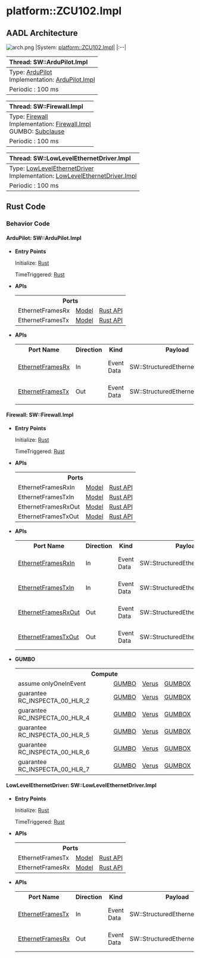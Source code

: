 # platform::ZCU102.Impl

## AADL Architecture
![arch.png](../../aadl/diagrams/arch.png)
|System: [platform::ZCU102.Impl]()|
|:--|

|Thread: SW::ArduPilot.Impl |
|:--|
|Type: [ArduPilot](../../aadl/SW.aadl#L192-L197)<br>Implementation: [ArduPilot.Impl](../../aadl/SW.aadl#L198-L205)|
|Periodic : 100 ms|

|Thread: SW::Firewall.Impl |
|:--|
|Type: [Firewall](../../aadl/SW.aadl#L112-L161)<br>Implementation: [Firewall.Impl](../../aadl/SW.aadl#L162-L169)<br>GUMBO: [Subclause](../../aadl/SW.aadl#L120-L160)|
|Periodic : 100 ms|

|Thread: SW::LowLevelEthernetDriver.Impl |
|:--|
|Type: [LowLevelEthernetDriver](../../aadl/SW.aadl#L78-L84)<br>Implementation: [LowLevelEthernetDriver.Impl](../../aadl/SW.aadl#L85-L92)|
|Periodic : 100 ms|


## Rust Code


### Behavior Code
#### ArduPilot: SW::ArduPilot.Impl

 - **Entry Points**


    Initialize: [Rust](crates/seL4_ArduPilot_ArduPilot/src/component/seL4_ArduPilot_ArduPilot_app.rs#L22-L28)

    TimeTriggered: [Rust](crates/seL4_ArduPilot_ArduPilot/src/component/seL4_ArduPilot_ArduPilot_app.rs#L30-L36)


 - **APIs**

     <table>
     <tr><th colspan=3>Ports</th></tr>
     <tr><td>EthernetFramesRx</td>
     <td><a href=../../aadl/SW.aadl#L195-L195>Model</a></td>
     <td><a href=crates/seL4_ArduPilot_ArduPilot/src/bridge/seL4_ArduPilot_ArduPilot_api.rs#L55-L62>Rust API</a></td>
     <tr><td>EthernetFramesTx</td>
     <td><a href=../../aadl/SW.aadl#L196-L196>Model</a></td>
     <td><a href=crates/seL4_ArduPilot_ArduPilot/src/bridge/seL4_ArduPilot_ArduPilot_api.rs#L42-L51>Rust API</a></td></table>


- **APIs**

    <table>
    <tr><th>Port Name</th><th>Direction</th><th>Kind</th><th>Payload</th><th>Realizations</th></tr>
    <tr><td><a href='../../aadl/SW.aadl#L195-L195'>EthernetFramesRx</a></td>
        <td>In</td><td>Event Data</td>
        <td>SW::StructuredEthernetMessage.i</td><td><a href='microkit.system#L22-L26'>Memory Map</a> -> <a href='crates/seL4_ArduPilot_ArduPilot/src/bridge/seL4_ArduPilot_ArduPilot_api.rs#L55-L62'>Rust API</a></td></tr>
    <tr><td><a href='../../aadl/SW.aadl#L196-L196'>EthernetFramesTx</a></td>
        <td>Out</td><td>Event Data</td>
        <td>SW::StructuredEthernetMessage.i</td><td><a href='crates/seL4_ArduPilot_ArduPilot/src/bridge/seL4_ArduPilot_ArduPilot_api.rs#L42-L51'>Rust API</a> -> <a href='microkit.system#L17-L21'>Memory Map</a></td></tr>
    </table>


#### Firewall: SW::Firewall.Impl

 - **Entry Points**


    Initialize: [Rust](crates/seL4_Firewall_Firewall/src/component/seL4_Firewall_Firewall_app.rs#L25-L31)

    TimeTriggered: [Rust](crates/seL4_Firewall_Firewall/src/component/seL4_Firewall_Firewall_app.rs#L33-L92)


 - **APIs**

     <table>
     <tr><th colspan=3>Ports</th></tr>
     <tr><td>EthernetFramesRxIn</td>
     <td><a href=../../aadl/SW.aadl#L115-L115>Model</a></td>
     <td><a href=crates/seL4_Firewall_Firewall/src/bridge/seL4_Firewall_Firewall_api.rs#L99-L108>Rust API</a></td>
     <tr><td>EthernetFramesTxIn</td>
     <td><a href=../../aadl/SW.aadl#L116-L116>Model</a></td>
     <td><a href=crates/seL4_Firewall_Firewall/src/bridge/seL4_Firewall_Firewall_api.rs#L89-L98>Rust API</a></td>
     <tr><td>EthernetFramesRxOut</td>
     <td><a href=../../aadl/SW.aadl#L117-L117>Model</a></td>
     <td><a href=crates/seL4_Firewall_Firewall/src/bridge/seL4_Firewall_Firewall_api.rs#L62-L73>Rust API</a></td>
     <tr><td>EthernetFramesTxOut</td>
     <td><a href=../../aadl/SW.aadl#L118-L118>Model</a></td>
     <td><a href=crates/seL4_Firewall_Firewall/src/bridge/seL4_Firewall_Firewall_api.rs#L74-L85>Rust API</a></td></table>


- **APIs**

    <table>
    <tr><th>Port Name</th><th>Direction</th><th>Kind</th><th>Payload</th><th>Realizations</th></tr>
    <tr><td><a href='../../aadl/SW.aadl#L115-L115'>EthernetFramesRxIn</a></td>
        <td>In</td><td>Event Data</td>
        <td>SW::StructuredEthernetMessage.i</td><td><a href='microkit.system#L49-L53'>Memory Map</a> -> <a href='crates/seL4_Firewall_Firewall/src/bridge/seL4_Firewall_Firewall_api.rs#L99-L108'>Rust API</a></td></tr>
    <tr><td><a href='../../aadl/SW.aadl#L116-L116'>EthernetFramesTxIn</a></td>
        <td>In</td><td>Event Data</td>
        <td>SW::StructuredEthernetMessage.i</td><td><a href='microkit.system#L34-L38'>Memory Map</a> -> <a href='crates/seL4_Firewall_Firewall/src/bridge/seL4_Firewall_Firewall_api.rs#L89-L98'>Rust API</a></td></tr>
    <tr><td><a href='../../aadl/SW.aadl#L117-L117'>EthernetFramesRxOut</a></td>
        <td>Out</td><td>Event Data</td>
        <td>SW::StructuredEthernetMessage.i</td><td><a href='crates/seL4_Firewall_Firewall/src/bridge/seL4_Firewall_Firewall_api.rs#L62-L73'>Rust API</a> -> <a href='microkit.system#L39-L43'>Memory Map</a></td></tr>
    <tr><td><a href='../../aadl/SW.aadl#L118-L118'>EthernetFramesTxOut</a></td>
        <td>Out</td><td>Event Data</td>
        <td>SW::StructuredEthernetMessage.i</td><td><a href='crates/seL4_Firewall_Firewall/src/bridge/seL4_Firewall_Firewall_api.rs#L74-L85'>Rust API</a> -> <a href='microkit.system#L44-L48'>Memory Map</a></td></tr>
    </table>
- **GUMBO**

    <table>
    <tr><th colspan=4>Compute</th></tr>
    <tr><td>assume onlyOneInEvent</td>
    <td><a href=../../aadl/SW.aadl#L122-L124>GUMBO</a></td>
    <td><a href=crates/seL4_Firewall_Firewall/src/component/seL4_Firewall_Firewall_app.rs#L42-L44>Verus</a></td>
    <td><a href=crates/seL4_Firewall_Firewall/src/bridge/seL4_Firewall_Firewall_GUMBOX.rs#L24-L30>GUMBOX</a></td>
    </tr>
    <tr><td>guarantee RC_INSPECTA_00_HLR_2</td>
    <td><a href=../../aadl/SW.aadl#L126-L129>GUMBO</a></td>
    <td><a href=crates/seL4_Firewall_Firewall/src/component/seL4_Firewall_Firewall_app.rs#L49-L51>Verus</a></td>
    <td><a href=crates/seL4_Firewall_Firewall/src/bridge/seL4_Firewall_Firewall_GUMBOX.rs#L68-L77>GUMBOX</a></td>
    </tr>
    <tr><td>guarantee RC_INSPECTA_00_HLR_4</td>
    <td><a href=../../aadl/SW.aadl#L131-L138>GUMBO</a></td>
    <td><a href=crates/seL4_Firewall_Firewall/src/component/seL4_Firewall_Firewall_app.rs#L54-L56>Verus</a></td>
    <td><a href=crates/seL4_Firewall_Firewall/src/bridge/seL4_Firewall_Firewall_GUMBOX.rs#L87-L99>GUMBOX</a></td>
    </tr>
    <tr><td>guarantee RC_INSPECTA_00_HLR_5</td>
    <td><a href=../../aadl/SW.aadl#L140-L145>GUMBO</a></td>
    <td><a href=crates/seL4_Firewall_Firewall/src/component/seL4_Firewall_Firewall_app.rs#L63-L65>Verus</a></td>
    <td><a href=crates/seL4_Firewall_Firewall/src/bridge/seL4_Firewall_Firewall_GUMBOX.rs#L109-L120>GUMBOX</a></td>
    </tr>
    <tr><td>guarantee RC_INSPECTA_00_HLR_6</td>
    <td><a href=../../aadl/SW.aadl#L147-L152>GUMBO</a></td>
    <td><a href=crates/seL4_Firewall_Firewall/src/component/seL4_Firewall_Firewall_app.rs#L71-L73>Verus</a></td>
    <td><a href=crates/seL4_Firewall_Firewall/src/bridge/seL4_Firewall_Firewall_GUMBOX.rs#L130-L142>GUMBOX</a></td>
    </tr>
    <tr><td>guarantee RC_INSPECTA_00_HLR_7</td>
    <td><a href=../../aadl/SW.aadl#L154-L159>GUMBO</a></td>
    <td><a href=crates/seL4_Firewall_Firewall/src/component/seL4_Firewall_Firewall_app.rs#L80-L82>Verus</a></td>
    <td><a href=crates/seL4_Firewall_Firewall/src/bridge/seL4_Firewall_Firewall_GUMBOX.rs#L152-L163>GUMBOX</a></td>
    </tr></table>


#### LowLevelEthernetDriver: SW::LowLevelEthernetDriver.Impl

 - **Entry Points**


    Initialize: [Rust](crates/seL4_LowLevelEthernetDriver_LowLevelEthernetDriver/src/component/seL4_LowLevelEthernetDriver_LowLevelEthernetDriver_app.rs#L22-L28)

    TimeTriggered: [Rust](crates/seL4_LowLevelEthernetDriver_LowLevelEthernetDriver/src/component/seL4_LowLevelEthernetDriver_LowLevelEthernetDriver_app.rs#L30-L36)


 - **APIs**

     <table>
     <tr><th colspan=3>Ports</th></tr>
     <tr><td>EthernetFramesTx</td>
     <td><a href=../../aadl/SW.aadl#L83-L83>Model</a></td>
     <td><a href=crates/seL4_LowLevelEthernetDriver_LowLevelEthernetDriver/src/bridge/seL4_LowLevelEthernetDriver_LowLevelEthernetDriver_api.rs#L55-L62>Rust API</a></td>
     <tr><td>EthernetFramesRx</td>
     <td><a href=../../aadl/SW.aadl#L82-L82>Model</a></td>
     <td><a href=crates/seL4_LowLevelEthernetDriver_LowLevelEthernetDriver/src/bridge/seL4_LowLevelEthernetDriver_LowLevelEthernetDriver_api.rs#L42-L51>Rust API</a></td></table>


- **APIs**

    <table>
    <tr><th>Port Name</th><th>Direction</th><th>Kind</th><th>Payload</th><th>Realizations</th></tr>
    <tr><td><a href='../../aadl/SW.aadl#L83-L83'>EthernetFramesTx</a></td>
        <td>In</td><td>Event Data</td>
        <td>SW::StructuredEthernetMessage.i</td><td><a href='microkit.system#L61-L65'>Memory Map</a> -> <a href='crates/seL4_LowLevelEthernetDriver_LowLevelEthernetDriver/src/bridge/seL4_LowLevelEthernetDriver_LowLevelEthernetDriver_api.rs#L55-L62'>Rust API</a></td></tr>
    <tr><td><a href='../../aadl/SW.aadl#L82-L82'>EthernetFramesRx</a></td>
        <td>Out</td><td>Event Data</td>
        <td>SW::StructuredEthernetMessage.i</td><td><a href='crates/seL4_LowLevelEthernetDriver_LowLevelEthernetDriver/src/bridge/seL4_LowLevelEthernetDriver_LowLevelEthernetDriver_api.rs#L42-L51'>Rust API</a> -> <a href='microkit.system#L66-L70'>Memory Map</a></td></tr>
    </table>

